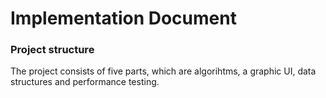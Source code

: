 # Implementation Document

### Project structure
The project consists of five parts, which are algorihtms, a graphic UI, data structures and performance testing. 
